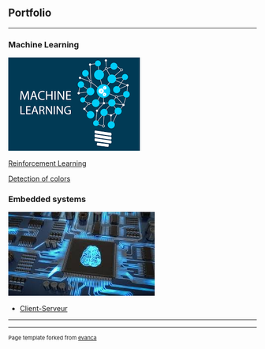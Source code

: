 ## Portfolio

---

### Machine Learning
<img src="images/machine.png?raw=true"/>

[Reinforcement Learning](https://github.com/Ardouz11/Reinforcement_learning)

[Detection of colors ](https://github.com/Ardouz11/detection_color)



### Embedded systems
<img src="images/embedded.jpeg?raw=true"/>

- [Client-Serveur](https://github.com/Ardouz11/Client-Serveur)

---




---
<p style="font-size:11px">Page template forked from <a href="https://github.com/evanca/quick-portfolio">evanca</a></p>
<!-- Remove above link if you don't want to attibute -->
